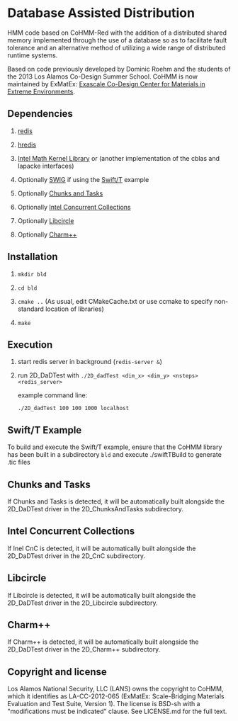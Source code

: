 Database Assisted Distribution
=========

HMM code based on CoHMM-Red with the addition of a distributed shared memory implemented through the use of a database so as to facilitate fault tolerance and an alternative method of utilizing a wide range of
distributed runtime systems.

Based on code previously developed by Dominic Roehm and the students of the 2013 Los Alamos Co-Design Summer School. CoHMM is now maintained by ExMatEx: [Exascale Co-Design Center for Materials in Extreme Environments](exmatex.org).

Dependencies
------------

1. [redis](http://redis.io)

2. [hredis](https://github.com/redis/hiredis)

3. [Intel Math Kernel Library](https://software.intel.com/en-us/intel-mkl) or (another implementation of the cblas and lapacke interfaces)

4. Optionally [SWIG](http://www.swig.org/) if using the [Swift/T](swift-lang.org/Swift-T/) example

5. Optionally [Chunks and Tasks](http://chunks-and-tasks.org)

6. Optionally [Intel Concurrent Collections](https://icnc.github.io/)

7. Optionally [Libcircle](http://hpc.github.io/libcircle/)

8. Optionally [Charm++](http://charm.cs.illinois.edu/research/charm)

Installation
------------

1. `mkdir bld`

2. `cd bld`

3. `cmake ..`
    (As usual, edit CMakeCache.txt or use ccmake to specify non-standard location of libraries)

4. `make`

Execution
---------

1. start redis server in background (`redis-server &`)

2. run 2D_DaDTest with `./2D_dadTest <dim_x> <dim_y> <nsteps> <redis_server>`

   example command line:

   `./2D_dadTest 100 100 1000 localhost`

Swift/T Example
---------
To build and execute the Swift/T example, ensure that the CoHMM library has been built in a subdirectory `bld` and execute ./swiftTBuild to generate .tic files

Chunks and Tasks
---------
If Chunks and Tasks is detected, it will be automatically built alongside the 2D_DaDTest driver in the 2D_ChunksAndTasks subdirectory.

Intel Concurrent Collections
---------
If Inel CnC is detected, it will be automatically built alongside the 2D_DaDTest driver in the 2D_CnC subdirectory.

Libcircle
---------
If Libcircle is detected, it will be automatically built alongside the 2D_DaDTest driver in the 2D_Libcircle subdirectory.

Charm++
---------
If Charm++ is detected, it will be automatically built alongside the 2D_DaDTest driver in the 2D_Charm++ subdirectory.

Copyright and license
---------------------

Los Alamos National Security, LLC (LANS) owns the copyright to CoHMM, which it identifies as LA-CC-2012-065 (ExMatEx: Scale-Bridging Materials Evaluation and Test Suite, Version 1). The license is BSD-sh with a "modifications must be indicated" clause.  See LICENSE.md for the full text.
